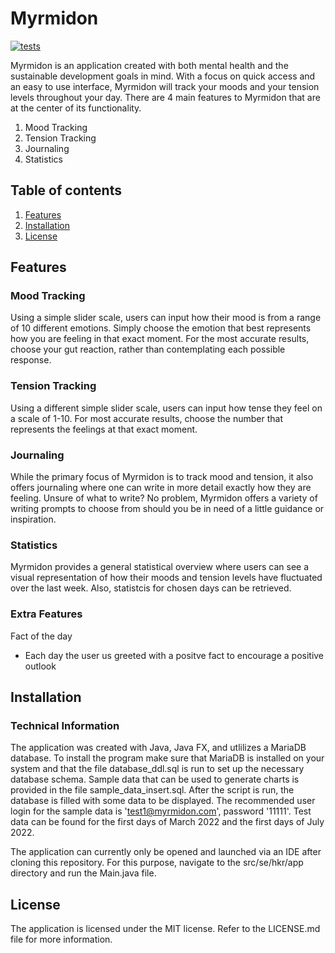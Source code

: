 # Myrmidon 
[![tests](https://github.com/VeeOliver/Agile_product/actions/workflows/test.yaml/badge.svg)](https://github.com/VeeOliver/Agile_product/actions/workflows/test.yaml)

Myrmidon is an application created with both mental health and the sustainable development goals in mind. With a focus on quick access and an easy to use interface, Myrmidon will track your moods and your tension levels throughout your day. There are 4 main features to Myrmidon that are at the center of its functionality.
1. Mood Tracking
2. Tension Tracking
3. Journaling
4. Statistics



## Table of contents
1. [Features](#Features)
2. [Installation](#Installation)
3. [License](#License)



## Features
### Mood Tracking 

Using a simple slider scale, users can input how their mood is from a range of 10 different emotions. Simply choose the emotion that best represents how you are feeling in that exact moment. For the most accurate results, choose your gut reaction, rather than contemplating each possible response. 

### Tension Tracking 

Using a different simple slider scale, users can input how tense they feel on a scale of 1-10. For most accurate results, choose the number that represents the feelings at that exact moment. 

### Journaling 

While the primary focus of Myrmidon is to track mood and tension, it also offers journaling where one can write in more detail exactly how they are feeling. Unsure of what to write? No problem, Myrmidon offers a variety of writing prompts to choose from should you be in need of a little guidance or inspiration.

### Statistics 

Myrmidon provides a general statistical overview where users can see a visual representation of how their moods and tension levels have fluctuated over the last week. Also, statistcis for chosen days can be retrieved. 

### Extra Features 
Fact of the day 
 - Each day the user us greeted with a positve fact to encourage a positive outlook 


## Installation
### Technical Information 
The application was created with Java, Java FX, and utlilizes a MariaDB database. To install the program make sure that MariaDB is installed on your system and that the file database_ddl.sql is run to set up the necessary database schema. Sample data that can be used to generate charts is provided in the file sample_data_insert.sql. After the script is run, the database is filled with some data to be displayed. The recommended user login for the sample data is 'test1@myrmidon.com', password '11111'. Test data can be found for the first days of March 2022 and the first days of July 2022.

The application can currently only be opened and launched via an IDE after cloning this repository. For this purpose, navigate to the src/se/hkr/app directory and run the Main.java file.


## License
The application is licensed under the MIT license. Refer to the LICENSE.md file for more information.
